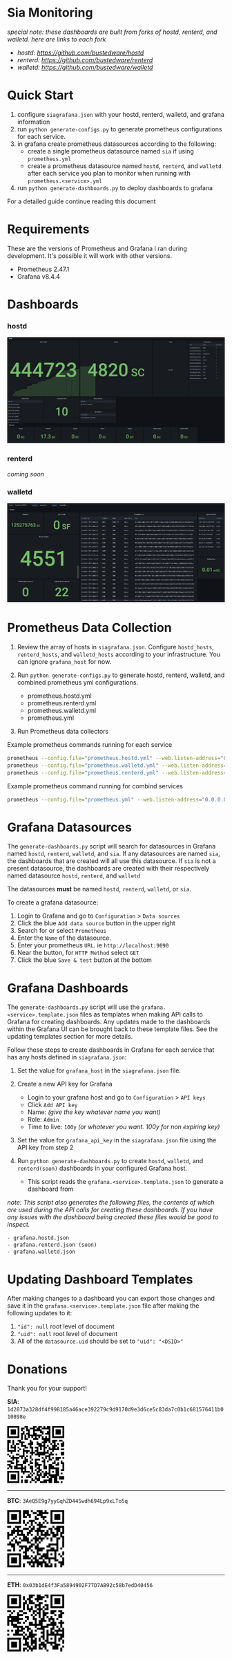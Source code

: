 # Sia Monitoring

*special note: these dashboards are built from forks of hostd, renterd, and walletd. here are links to each fork*
- *hostd: https://github.com/bustedware/hostd*
- *renterd: https://github.com/bustedware/renterd*
- *walletd: https://github.com/bustedware/walletd*

# Quick Start
1. configure `siagrafana.json` with your hostd, renterd, walletd, and grafana information
2. run `python generate-configs.py` to generate prometheus configurations for each service.
3. in grafana create prometheus datasources according to the following:
    - create a single prometheus datasource named `sia` if using `prometheus.yml`
    - create a prometheus datasource named `hostd`, `renterd`, and `walletd` after each service you plan to monitor when running with `prometheus.<service>.yml`
3. run `python generate-dashboards.py` to deploy dashboards to grafana

For a detailed guide continue reading this document

# Requirements
These are the versions of Prometheus and Grafana I ran during development. It's possible it will work with other versions.
- Prometheus 2.47.1
- Grafana v8.4.4

# Dashboards
### hostd
![alt text](assets/screenshots/dashboard.hostd.png)

### renterd
*coming soon*

### walletd
![alt text](assets/screenshots/dashboard.walletd.png)

# Prometheus Data Collection
1. Review the array of hosts in `siagrafana.json`. Configure `hostd_hosts`, `renterd_hosts`, and `walletd_hosts` according to your infrastructure. You can ignore `grafana_host` for now.

2. Run `python generate-configs.py` to generate hostd, renterd, walletd, and combined prometheus yml configurations.
    - prometheus.hostd.yml
    - prometheus.renterd.yml
    - prometheus.walletd.yml
    - prometheus.yml

3. Run Prometheus data collectors

Example prometheus commands running for each service
```bash
prometheus --config.file="prometheus.hostd.yml" --web.listen-address="0.0.0.0:9090" --storage.tsdb.path="hostd"
prometheus --config.file="prometheus.walletd.yml" --web.listen-address="0.0.0.0:10090" --storage.tsdb.path="walletd"
prometheus --config.file="prometheus.renterd.yml" --web.listen-address="0.0.0.0:11090" --storage.tsdb.path="renterd"
```

Example prometheus command running for combind services
```bash
prometheus --config.file="prometheus.yml" --web.listen-address="0.0.0.0:9090" --storage.tsdb.path="sia"
```

# Grafana Datasources
The `generate-dashboards.py` script will search for datasources in Grafana named `hostd`, `renterd`, `walletd`, and `sia`. If any datasources are named `sia`, the dashboards that are created will all use this datasource. If `sia` is not a present datasource, the dashboards are created with their respectively named datasource `hostd`, `renterd`, and `walletd`

The datasources **must** be named `hostd`, `renterd`, `walletd`, or `sia`.

To create a grafana datasource:
1. Login to Grafana and go to `Configuration` > `Data sources`
2. Click the blue `Add data source` button in the upper right
3. Search for or select `Prometheus`
4. Enter the `Name` of the datasource.
5. Enter your prometheus `URL`. ie `http://localhost:9090`
6. Near the button, for `HTTP Method` select `GET`
7. Click the blue `Save & test` button at the bottom

# Grafana Dashboards
The `generate-dashboards.py` script will use the `grafana.<service>.template.json` files as templates when making API calls to Grafana for creating dashboards. Any updates made to the dashboards within the Grafana UI can be brought back to these template files. See the updating templates section for more details.

Follow these steps to create dashboards in Grafana for each service that has any hosts defined in `siagrafana.json`:
1. Set the value for `grafana_host` in the `siagrafana.json` file.

2. Create a new API key for Grafana
    - Login to your grafana host and go to `Configuration` > `API keys`
    - Click `Add API key`
    - Name: _(give the key whatever name you want)_
    - Role: `Admin`
    - Time to live: `100y` _(or whatever you want. 100y for non expiring key)_

3. Set the value for `grafana_api_key` in the `siagrafana.json` file using the API key from step 2

4. Run `python generate-dashboards.py` to create `hostd`, `walletd`, and `renterd(soon)` dashboards in your configured Grafana host.
    - This script reads the `grafana.<service>.template.json` to generate a dashboard from

*note: This script also generates the following files, the contents of which are used during the API calls for creating these dashboards. If you have any issues with the dashboard being created these files would be good to inspect.*

    - grafana.hostd.json
    - grafana.renterd.json (soon)
    - grafana.walletd.json

# Updating Dashboard Templates
After making changes to a dashboard you can export those changes and save it in the `grafana.<service>.template.json` file after making the following updates to it:
1. `"id": null` root level of document
2. `"uid": null` root level of document
3. All of the `datasource.uid` should be set to `"uid": "<DSID>"`

# Donations

Thank you for your support!

**SIA**: `1d2873a328df4f998185a46ace392279c9d9170d9e3d6ce5c83da7c0b1c681576411b010898e`

![BTC QR code](assets/donate/sia.png)

---------------------------------------------

**BTC**: `3AeQ5E9g7yyGqhZD44Swdh694Lp9xLTo5q`

![BTC QR code](assets/donate/btc.png)

---------------------------------------------

**ETH**: `0x03b1dE4f3Fa5894902F77D7AB92c58b7edD40456`

![BTC QR code](assets/donate/eth.png)